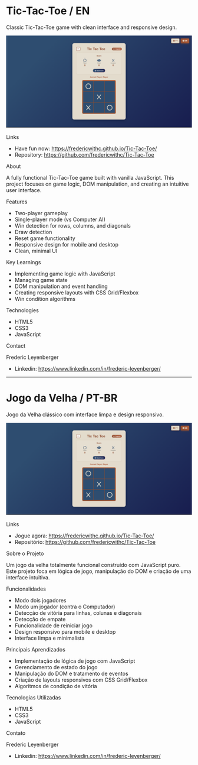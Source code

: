 # Tic-Tac-Toe / EN

Classic Tic-Tac-Toe game with clean interface and responsive design.

![Tic-Tac-Toe Screenshot](./Screenshot.png)

Links

- Have fun now: https://fredericwithc.github.io/Tic-Tac-Toe/
- Repository: https://github.com/fredericwithc/Tic-Tac-Toe

About

A fully functional Tic-Tac-Toe game built with vanilla JavaScript. This project focuses on game logic, DOM manipulation, and creating an intuitive user interface.

Features

-  Two-player gameplay
-  Single-player mode (vs Computer AI)
-  Win detection for rows, columns, and diagonals
-  Draw detection
-  Reset game functionality
-  Responsive design for mobile and desktop
-  Clean, minimal UI

Key Learnings

- Implementing game logic with JavaScript
- Managing game state
- DOM manipulation and event handling
- Creating responsive layouts with CSS Grid/Flexbox
- Win condition algorithms

Technologies

- HTML5
- CSS3
- JavaScript

Contact

Frederic Leyenberger

- Linkedin: https://www.linkedin.com/in/frederic-leyenberger/

------------------------------------------------------------------------------------------

# Jogo da Velha / PT-BR

Jogo da Velha clássico com interface limpa e design responsivo.

![Screenshot do Jogo da Velha](./Screenshot.png)

Links

- Jogue agora: https://fredericwithc.github.io/Tic-Tac-Toe/
- Repositório: https://github.com/fredericwithc/Tic-Tac-Toe

Sobre o Projeto

Um jogo da velha totalmente funcional construído com JavaScript puro. Este projeto foca em lógica de jogo, manipulação do DOM e criação de uma interface intuitiva.

Funcionalidades

- Modo dois jogadores
- Modo um jogador (contra o Computador)
- Detecção de vitória para linhas, colunas e diagonais
- Detecção de empate
- Funcionalidade de reiniciar jogo
- Design responsivo para mobile e desktop
- Interface limpa e minimalista

Principais Aprendizados

- Implementação de lógica de jogo com JavaScript
- Gerenciamento de estado do jogo
- Manipulação do DOM e tratamento de eventos
- Criação de layouts responsivos com CSS Grid/Flexbox
- Algoritmos de condição de vitória

Tecnologias Utilizadas

- HTML5
- CSS3
- JavaScript

Contato

Frederic Leyenberger

- Linkedin: https://www.linkedin.com/in/frederic-leyenberger/
